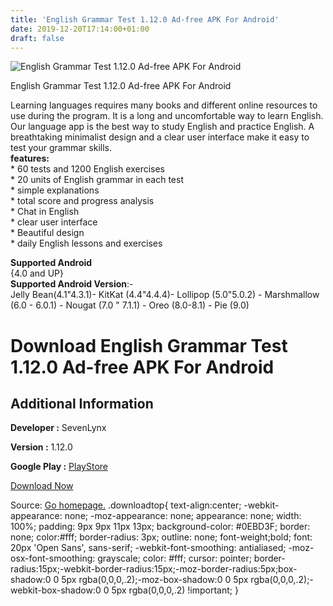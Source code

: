 ```yaml
---
title: 'English Grammar Test 1.12.0 Ad-free APK For Android'
date: 2019-12-20T17:14:00+01:00
draft: false
---
```


![English Grammar Test 1.12.0 Ad-free APK For Android](https://i0.wp.com/apkhome.net/wp-content/uploads/2019/12/English-Grammar-Test-1.12.0-Ad-free.png "English Grammar Test 1.12.0 Ad-free APK For Android")

  

English Grammar Test 1.12.0 Ad-free APK For Android

Learning languages requires many books and different online resources to use during the program. It is a long and uncomfortable way to learn English.  
Our language app is the best way to study English and practice English. A breathtaking minimalist design and a clear user interface make it easy to test your grammar skills.  
**features:**  
\* 60 tests and 1200 English exercises  
\* 20 units of English grammar in each test  
\* simple explanations  
\* total score and progress analysis  
\* Chat in English  
\* clear user interface  
\* Beautiful design  
\* daily English lessons and exercises

**Supported Android**  
{4.0 and UP}  
**Supported Android Version**:-  
Jelly Bean(4.1"4.3.1)- KitKat (4.4"4.4.4)- Lollipop (5.0"5.0.2) - Marshmallow (6.0 - 6.0.1) - Nougat (7.0 " 7.1.1) - Oreo (8.0-8.1) - Pie (9.0)

Download English Grammar Test 1.12.0 Ad-free APK For Android
============================================================

Additional Information
----------------------

**Developer :** SevenLynx

**Version :** 1.12.0

**Google Play :** [PlayStore](https://play.google.com/store/apps/details?id=english.grammar.test.app&hl=en)

  

[Download Now](https://store4app.co/post/english-grammar-test-1-12-0-ad-free-apk-for-android_1576772138)

  
Source: [Go homepage.](https://store4app.co/post/english-grammar-test-1-12-0-ad-free-apk-for-android_1576772138) .downloadtop{ text-align:center; -webkit-appearance: none; -moz-appearance: none; appearance: none; width: 100%; padding: 9px 9px 11px 13px; background-color: #0EBD3F; border: none; color:#fff; border-radius: 3px; outline: none; font-weight;bold; font: 20px 'Open Sans', sans-serif; -webkit-font-smoothing: antialiased; -moz-osx-font-smoothing: grayscale; color: #fff; cursor: pointer; border-radius:15px;-webkit-border-radius:15px;-moz-border-radius:5px;box-shadow:0 0 5px rgba(0,0,0,.2);-moz-box-shadow:0 0 5px rgba(0,0,0,.2);-webkit-box-shadow:0 0 5px rgba(0,0,0,.2) !important; }